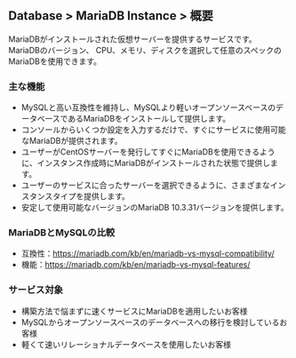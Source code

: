 ## Database > MariaDB Instance > 概要

MariaDBがインストールされた仮想サーバーを提供するサービスです。 MariaDBのバージョン、 CPU、メモリ、ディスクを選択して任意のスペックのMariaDBを使用できます。

### 主な機能
- MySQLと高い互換性を維持し、MySQLより軽いオープンソースベースのデータベースであるMariaDBをインストールして提供します。
- コンソールからいくつか設定を入力するだけで、すぐにサービスに使用可能なMariaDBが提供されます。
- ユーザーがCentOSサーバーを発行してすぐにMariaDBを使用できるように、インスタンス作成時にMariaDBがインストールされた状態で提供します。
- ユーザーのサービスに合ったサーバーを選択できるように、さまざまなインスタンスタイプを提供します。
- 安定して使用可能なバージョンのMariaDB 10.3.31バージョンを提供します。

### MariaDBとMySQLの比較
- 互換性：https://mariadb.com/kb/en/mariadb-vs-mysql-compatibility/
- 機能：https://mariadb.com/kb/en/mariadb-vs-mysql-features/

### サービス対象
- 構築方法で悩まずに速くサービスにMariaDBを適用したいお客様
- MySQLからオープンソースベースのデータベースへの移行を検討しているお客様
- 軽くて速いリレーショナルデータベースを使用したいお客様
